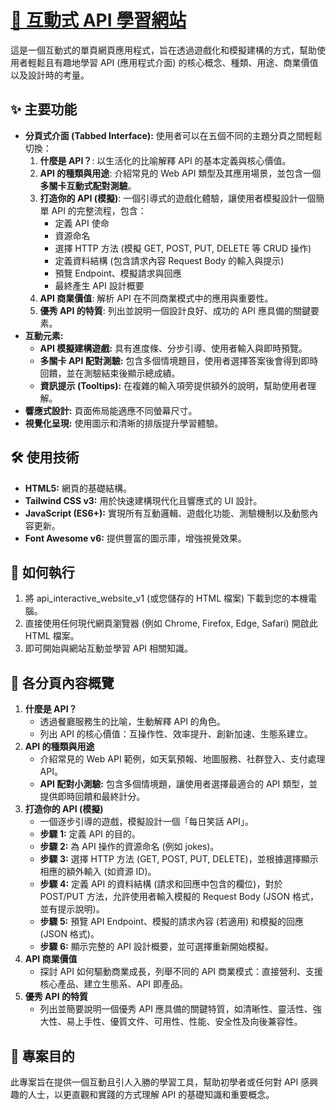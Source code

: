 # **[🚀 互動式 API 學習網站](https://jeffery8910.github.io/APIConeceptIntroTeaching/)**

這是一個互動式的單頁網頁應用程式，旨在透過遊戲化和模擬建構的方式，幫助使用者輕鬆且有趣地學習 API (應用程式介面) 的核心概念、種類、用途、商業價值以及設計時的考量。

## **✨ 主要功能**

* **分頁式介面 (Tabbed Interface):** 使用者可以在五個不同的主題分頁之間輕鬆切換：  
  1. **什麼是 API？**: 以生活化的比喻解釋 API 的基本定義與核心價值。  
  2. **API 的種類與用途**: 介紹常見的 Web API 類型及其應用場景，並包含一個**多關卡互動式配對測驗**。  
  3. **打造你的 API (模擬)**: 一個引導式的遊戲化體驗，讓使用者模擬設計一個簡單 API 的完整流程，包含：  
     * 定義 API 使命  
     * 資源命名  
     * 選擇 HTTP 方法 (模擬 GET, POST, PUT, DELETE 等 CRUD 操作)  
     * 定義資料結構 (包含請求內容 Request Body 的輸入與提示)  
     * 預覽 Endpoint、模擬請求與回應  
     * 最終產生 API 設計概要  
  4. **API 商業價值**: 解析 API 在不同商業模式中的應用與重要性。  
  5. **優秀 API 的特質**: 列出並說明一個設計良好、成功的 API 應具備的關鍵要素。  
* **互動元素:**  
  * **API 模擬建構遊戲:** 具有進度條、分步引導、使用者輸入與即時預覽。  
  * **多關卡 API 配對測驗:** 包含多個情境題目，使用者選擇答案後會得到即時回饋，並在測驗結束後顯示總成績。  
  * **資訊提示 (Tooltips):** 在複雜的輸入項旁提供額外的說明，幫助使用者理解。  
* **響應式設計:** 頁面佈局能適應不同螢幕尺寸。  
* **視覺化呈現:** 使用圖示和清晰的排版提升學習體驗。

## **🛠️ 使用技術**

* **HTML5:** 網頁的基礎結構。  
* **Tailwind CSS v3:** 用於快速建構現代化且響應式的 UI 設計。  
* **JavaScript (ES6+):** 實現所有互動邏輯、遊戲化功能、測驗機制以及動態內容更新。  
* **Font Awesome v6:** 提供豐富的圖示庫，增強視覺效果。

## **🚀 如何執行**

1. 將 api\_interactive\_website\_v1 (或您儲存的 HTML 檔案) 下載到您的本機電腦。  
2. 直接使用任何現代網頁瀏覽器 (例如 Chrome, Firefox, Edge, Safari) 開啟此 HTML 檔案。  
3. 即可開始與網站互動並學習 API 相關知識。

## **📖 各分頁內容概覽**

1. **什麼是 API？**  
   * 透過餐廳服務生的比喻，生動解釋 API 的角色。  
   * 列出 API 的核心價值：互操作性、效率提升、創新加速、生態系建立。  
2. **API 的種類與用途**  
   * 介紹常見的 Web API 範例，如天氣預報、地圖服務、社群登入、支付處理 API。  
   * **API 配對小測驗:** 包含多個情境題，讓使用者選擇最適合的 API 類型，並提供即時回饋和最終計分。  
3. **打造你的 API (模擬)**  
   * 一個逐步引導的遊戲，模擬設計一個「每日笑話 API」。  
   * **步驟 1:** 定義 API 的目的。  
   * **步驟 2:** 為 API 操作的資源命名 (例如 jokes)。  
   * **步驟 3:** 選擇 HTTP 方法 (GET, POST, PUT, DELETE)，並根據選擇顯示相應的額外輸入 (如資源 ID)。  
   * **步驟 4:** 定義 API 的資料結構 (請求和回應中包含的欄位)，對於 POST/PUT 方法，允許使用者輸入模擬的 Request Body (JSON 格式，並有提示說明)。  
   * **步驟 5:** 預覽 API Endpoint、模擬的請求內容 (若適用) 和模擬的回應 (JSON 格式)。  
   * **步驟 6:** 顯示完整的 API 設計概要，並可選擇重新開始模擬。  
4. **API 商業價值**  
   * 探討 API 如何驅動商業成長，列舉不同的 API 商業模式：直接營利、支援核心產品、建立生態系、API 即產品。  
5. **優秀 API 的特質**  
   * 列出並簡要說明一個優秀 API 應具備的關鍵特質，如清晰性、靈活性、強大性、易上手性、優質文件、可用性、性能、安全性及向後兼容性。

## **🎯 專案目的**

此專案旨在提供一個互動且引人入勝的學習工具，幫助初學者或任何對 API 感興趣的人士，以更直觀和實踐的方式理解 API 的基礎知識和重要概念。
